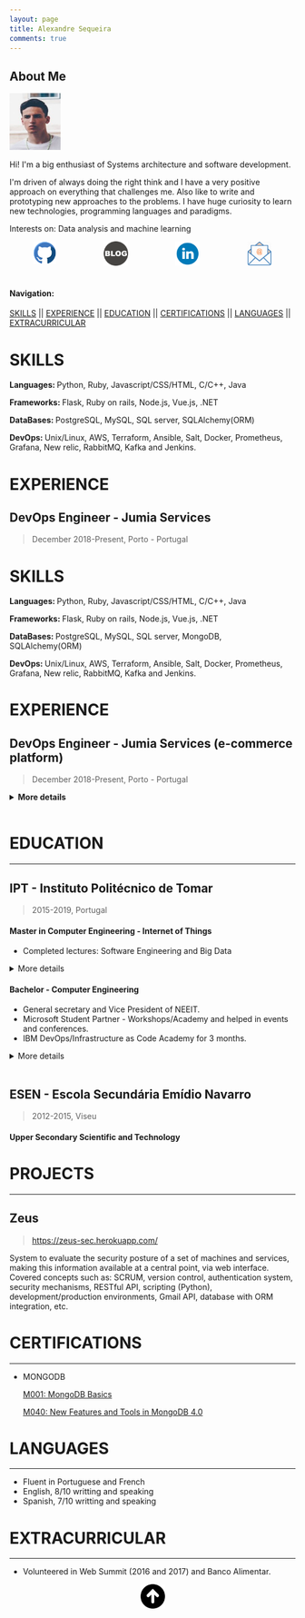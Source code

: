 ```yaml
---
layout: page
title: Alexandre Sequeira
comments: true
---
```


## About Me

<img class="profile-picture" src="./assets/images/CV/profile.png" width="90" height="100" />

Hi! I'm a big enthusiast of Systems architecture and software development.

I'm driven of always doing the right think and I have a very positive approach on everything that challenges me.
Also like to write and prototyping new approaches to the problems.
I have huge curiosity to learn new technologies, programming languages and paradigms.

Interests on: Data analysis and machine learning


<div id="banner" style="overflow: hidden; display: flex; justify-content:space-around;">
<a href="https://github.com/mrsequeira" >
<img src="./assets/images/CV/Github.png" width="40">
</a>

<a href="https://mrsequeira.github.io/YouBetterNotClick" >
<img src="./assets/images/CV/blogger-icon.png
" width="43">
</a> 

<a href="https://www.linkedin.com/in/alexandredossantossequeira/" >
<img src="./assets/images/CV/linkedin-logo.png
" width="43">
</a>

<a href="mailto:requestmefirst@hotmail.com?Subject=Hello%20again" >
<img src="./assets/images/CV/email.png
" width="43">
</a>
</div>

<br>

#### Navigation:

[SKILLS](#skills)
|| [EXPERIENCE](#experience)
|| [EDUCATION](#education)
|| [CERTIFICATIONS](#certifications)
|| [LANGUAGES](#languages)
|| [EXTRACURRICULAR](#extracurricular)

# SKILLS
<b>Languages: </b> Python, Ruby, Javascript/CSS/HTML, C/C++, Java 

<b>Frameworks: </b> Flask, Ruby on rails, Node.js, Vue.js, .NET

<b>DataBases: </b> PostgreSQL, MySQL, SQL server, SQLAlchemy(ORM)

<b> DevOps: </b> Unix/Linux, AWS, Terraform, Ansible, Salt, Docker, Prometheus, Grafana, New relic, RabbitMQ, Kafka and Jenkins.

# EXPERIENCE

## DevOps Engineer  - Jumia Services
> December 2018-Present, Porto - Portugal


# SKILLS
<b>Languages: </b> Python, Ruby, Javascript/CSS/HTML, C/C++, Java 

<b>Frameworks: </b> Flask, Ruby on rails, Node.js, Vue.js, .NET

<b>DataBases: </b> PostgreSQL, MySQL, SQL server, MongoDB, SQLAlchemy(ORM)

<b> DevOps: </b> Unix/Linux, AWS, Terraform, Ansible, Salt, Docker, Prometheus, Grafana, New relic, RabbitMQ, Kafka and Jenkins.

# EXPERIENCE	

## DevOps Engineer  - Jumia Services (e-commerce platform)
> December 2018-Present, Porto - Portugal

<details><summary>  <b> More details</b> </summary>
<p>

<p>Roles:</p>
<ul>
<li> Design, implement and maintenance of systems of Jumia services applications(Marketplace - search, orders, sellers and logistics)</li>
<li>  Build reliable, high-performance, auto scaled and fault tolerant software by using tools to provide CaaC, IaaC, CI/CD and monitorization</li>
<li> Investigation, documentation and code review</li>
</ul>

<p>Development:</p>
<ul>
<li> Implemented and migrated google maps service to Openstreetmaps</li>
<li> Migrated and developed a HA infrastructure for docker registry(Distribution)</li>
<li> Developed jenkins pipelines to build and deploy applications	</li>
<li> Migration of configuration management from salt to ansible</li>
<li> Helping development teams by automating some usual tasks using rundeck, ansible and write python & bash scripts</li>
</ul>


<p>Tech stack: </p>
<ul>
<li> Configuration and infrastructure management: Ansible, Salt, Docker, Terraform, Packer, Bash and Python</li>
<li> Monitoring: Prometheus, Grafana, Newrelic, Icinga, Google analytics, OpsGenie</li>
<li> Messaging systems: RabbitMQ and Kafka</li>
<li> CI/CD: Jenkins, Rundeck, docker registry, nexus</li>
<li> Application languages: Java, Go, Javascript(Angular and Vue.js) and  PHP</li>
<li> Database: Mysql, MariaDB, PostgreSQL and MongoDB</li>
</ul>

</p>
</details>

<br>

# EDUCATION
------------

## IPT - Instituto Politécnico de Tomar 
> 2015-2019, Portugal

#### Master in Computer Engineering - Internet of Things
* Completed lectures: Software Engineering and Big Data

<details><summary>More details</summary>
<p>

<h2>Software Engineering</h2>
> Teacher: Renato Panda
Developed project: Guardians of the hackathon, CRUD plaftform to manage teams and make registration.
Application stack: Ruby on rails, ReactJS, PostgresSQL and using vagrant as a development environment

<p> Topics and roles:</p> 
* Team leader, documentation and code review  
* Build restfull API, SPAs and use ORM 
* Developed authentication system using JWT 
* CI/CD using Travis, Codeclimate and heroku to deploy the applications


<h2> Big data </h2>
> Teacher: Ricardo Campos 
Developed project: Twimbre, application to do text analysis, text classification, sentiment analysis using twitter API
Application stack: Docker, Python, Pandas, jupyter notebook and 

<p> Topics and roles:</p> 
<ul>
<li> Framewokrs to data storage and processing using pySpark </li> 
<li> Implementation of sentiment analysis and use of pandas to manipulate and visualize data </li> 
<li>  Development of Jupyter notebooks using python </li> 
</ul>

</p>
</details>

#### Bachelor - Computer Engineering
* General secretary and Vice President of NEEIT.
* Microsoft Student Partner - Workshops/Academy and helped in events and conferences.
* IBM DevOps/Infrastructure as Code Academy for 3 months.

<details><summary>More details</summary>
<p>


<p> Distributed Computing Administration </p>
<ul>
<li> IT Services, Infrastructure and Support </li> 
<li> IT Solution Definition and Design Considerations </li> 
<li> Running IT Infrastructure - Operations Considerations </li> 
<li> Service Management for IT and Cloud Services </li> 
</ul>

<p> IBMCloud (PaaS and IaaS) </p>
<ul>
<li> Assisted IaaS Solution Design and Build </li> 
<li> IBM Cloud Essentials </li> 
<li> IBM Garage Method Classroom </li> 
</ul>

<p> Infrastructure as a Code Fundamentals </p>
<ul>
<li> Introduction to Infrastructure As Code </li> 
<li> Provisioning and Managing Infrastructure with Terraform </li> 
</ul>

<p> Tech stack: </p>
<ul>
<li> Languages: Bash, Python </li>
<li> OS: Unix/Linux </li>
<li> Cloud providers: Softlayer (IBM Cloud) and AWS </li>
<li> Configuration and infrastructure as a Code: Chef, Ansible and Terraform </li>
<li> Monitoring: Prometheus, Grafana  </li>
</ul>


</p>
</details>

<br>


##  ESEN - Escola Secundária Emídio Navarro

> 2012-2015, Viseu

#### Upper Secondary Scientific and Technology




# PROJECTS
------------
## Zeus 
> https://zeus-sec.herokuapp.com/

System to evaluate the security posture of a set of machines and services, making this
information available at a central point, via web interface.
Covered concepts such as: SCRUM, version control, authentication system, security
mechanisms, RESTful API, scripting (Python), development/production environments, Gmail API,
database with ORM integration, etc.



# CERTIFICATIONS
------------
* MONGODB

    [ M001: MongoDB Basics](https://university.mongodb.com/course_completion/26de60a0-33f7-4040-b051-33eca5cc/printable)

    [ M040: New Features and Tools in MongoDB 4.0](https://university.mongodb.com/course_completion/88cd3af7-fb2f-420d-b917-4c58af4d/printable)



# LANGUAGES
------------
* Fluent in Portuguese and French
* English, 8/10 writting and speaking
* Spanish, 7/10 writting and speaking


# EXTRACURRICULAR
------------
* Volunteered in Web Summit (2016 and 2017) and Banco Alimentar.


<center>
<a href="#" >
<img src="./assets/images/CV/arrow_up.png
" width="43">
</a>
</center>
